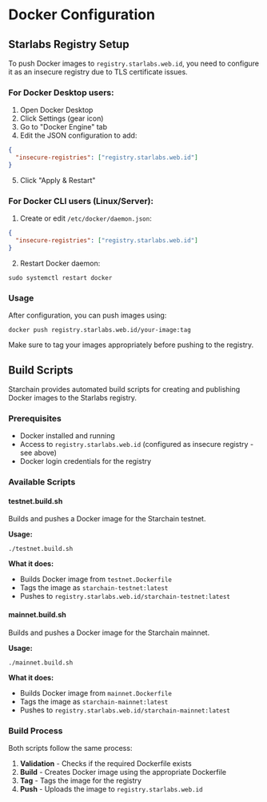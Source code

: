 # Docker Configuration

## Starlabs Registry Setup

To push Docker images to `registry.starlabs.web.id`, you need to configure it as an insecure registry due to TLS certificate issues.

### For Docker Desktop users:

1. Open Docker Desktop
2. Click Settings (gear icon)
3. Go to "Docker Engine" tab
4. Edit the JSON configuration to add:

```json
{
  "insecure-registries": ["registry.starlabs.web.id"]
}
```

5. Click "Apply & Restart"

### For Docker CLI users (Linux/Server):

1. Create or edit `/etc/docker/daemon.json`:

```json
{
  "insecure-registries": ["registry.starlabs.web.id"]
}
```

2. Restart Docker daemon:

```shell
sudo systemctl restart docker
```

### Usage

After configuration, you can push images using:

```shell
docker push registry.starlabs.web.id/your-image:tag
```

Make sure to tag your images appropriately before pushing to the registry.

## Build Scripts

Starchain provides automated build scripts for creating and publishing Docker images to the Starlabs registry.

### Prerequisites

- Docker installed and running
- Access to `registry.starlabs.web.id` (configured as insecure registry - see above)
- Docker login credentials for the registry

### Available Scripts

#### testnet.build.sh

Builds and pushes a Docker image for the Starchain testnet.

**Usage:**
```shell
./testnet.build.sh
```

**What it does:**
- Builds Docker image from `testnet.Dockerfile`
- Tags the image as `starchain-testnet:latest`
- Pushes to `registry.starlabs.web.id/starchain-testnet:latest`

#### mainnet.build.sh

Builds and pushes a Docker image for the Starchain mainnet.

**Usage:**
```shell
./mainnet.build.sh
```

**What it does:**
- Builds Docker image from `mainnet.Dockerfile`
- Tags the image as `starchain-mainnet:latest`
- Pushes to `registry.starlabs.web.id/starchain-mainnet:latest`

### Build Process

Both scripts follow the same process:

1. **Validation** - Checks if the required Dockerfile exists
2. **Build** - Creates Docker image using the appropriate Dockerfile
3. **Tag** - Tags the image for the registry
4. **Push** - Uploads the image to `registry.starlabs.web.id`
